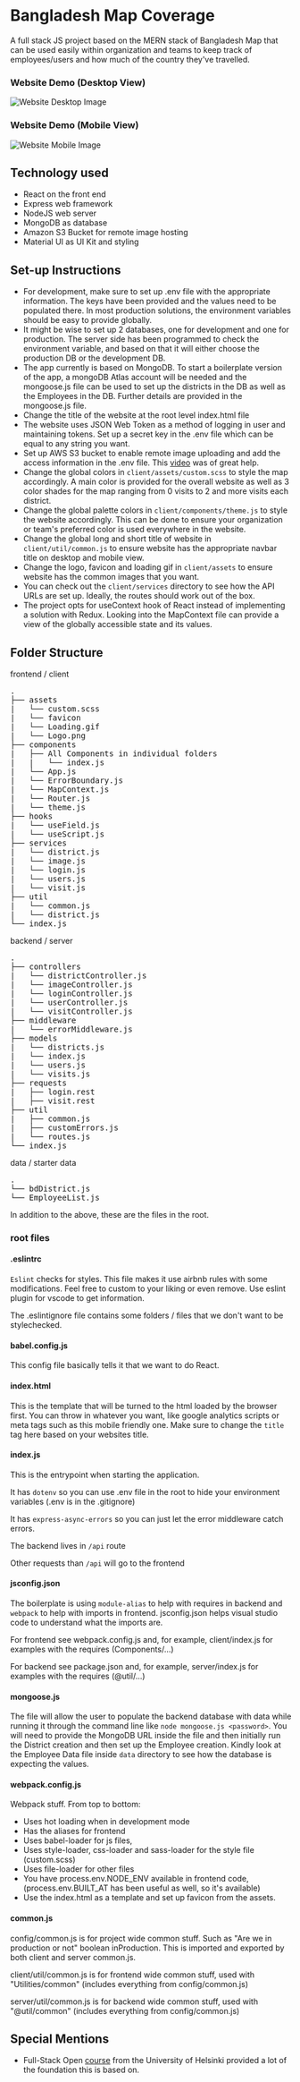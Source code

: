 # Bangladesh Map Coverage

A full stack JS project based on the MERN stack of Bangladesh Map that can be used easily within organization and teams to keep track of employees/users and how much of the country they've travelled.

### Website Demo (Desktop View)

![Website Desktop Image](https://i.imgur.com/27bPILg.png)

### Website Demo (Mobile View)

![Website Mobile Image](https://i.imgur.com/I9B7YJ4.png)

## Technology used

-   React on the front end
-   Express web framework
-   NodeJS web server
-   MongoDB as database
-   Amazon S3 Bucket for remote image hosting
-   Material UI as UI Kit and styling

## Set-up Instructions

-   For development, make sure to set up .env file with the appropriate information. The keys have been provided and the values need to be populated there. In most production solutions, the environment variables should be easy to provide globally.
-   It might be wise to set up 2 databases, one for development and one for production. The server side has been programmed to check the environment variable, and based on that it will either choose the production DB or the development DB.
-   The app currently is based on MongoDB. To start a boilerplate version of the app, a mongoDB Atlas account will be needed and the mongoose.js file can be used to set up the districts in the DB as well as the Employees in the DB. Further details are provided in the mongoose.js file.
-   Change the title of the website at the root level index.html file
-   The website uses JSON Web Token as a method of logging in user and maintaining tokens. Set up a secret key in the .env file which can be equal to any string you want.
-   Set up AWS S3 bucket to enable remote image uploading and add the access information in the .env file. This [video](https://www.youtube.com/watch?v=yGYeYJpRWPM) was of great help.
-   Change the global colors in `client/assets/custom.scss` to style the map accordingly. A main color is provided for the overall website as well as 3 color shades for the map ranging from 0 visits to 2 and more visits each district.
-   Change the global palette colors in `client/components/theme.js` to style the website accordingly. This can be done to ensure your organization or team's preferred color is used everywhere in the website.
-   Change the global long and short title of website in `client/util/common.js` to ensure website has the appropriate navbar title on desktop and mobile view.
-   Change the logo, favicon and loading gif in `client/assets` to ensure website has the common images that you want.
-   You can check out the `client/services` directory to see how the API URLs are set up. Ideally, the routes should work out of the box.
-   The project opts for useContext hook of React instead of implementing a solution with Redux. Looking into the MapContext file can provide a view of the globally accessible state and its values.

## Folder Structure

frontend / client

<pre>
.
├── assets
|   └── custom.scss
|   └── favicon
|   └── Loading.gif
|   └── Logo.png
├── components
|   ├── All Components in individual folders
|   |   └── index.js
|   └── App.js
|   └── ErrorBoundary.js
|   └── MapContext.js
|   └── Router.js
|   └── theme.js
├── hooks
|   └── useField.js
|   └── useScript.js
├── services
|   └── district.js
|   └── image.js
|   └── login.js
|   └── users.js
|   └── visit.js
├── util
|   └── common.js
|   └── district.js
└── index.js
</pre>

backend / server

<pre>
.
├── controllers
|   └── districtController.js
|   └── imageController.js
|   └── loginController.js
|   └── userController.js
|   └── visitController.js
├── middleware
|   └── errorMiddleware.js
├── models
|   └── districts.js
|   └── index.js
|   └── users.js
|   └── visits.js
├── requests
|   ├── login.rest
|   ├── visit.rest
├── util
|   ├── common.js
|   ├── customErrors.js
|   └── routes.js
└── index.js
</pre>

data / starter data

<pre>
.
└── bdDistrict.js
└── EmployeeList.js
</pre>

In addition to the above, these are the files in the root.

### root files

#### .eslintrc

`Eslint` checks for styles. This file makes it use airbnb rules with some modifications. Feel free to custom to your liking or even remove. Use eslint plugin for vscode to get information.

The .eslintignore file contains some folders / files that we don't want to be stylechecked.

#### babel.config.js

This config file basically tells it that we want to do React.

#### index.html

This is the template that will be turned to the html loaded by the browser first. You can throw in whatever you want, like google analytics scripts or meta tags such as this mobile friendly one. Make sure to change the `title` tag here based on your websites title.

#### index.js

This is the entrypoint when starting the application.

It has `dotenv` so you can use .env file in the root to hide your environment variables (.env is in the .gitignore)

It has `express-async-errors` so you can just let the error middleware catch errors.

The backend lives in `/api` route

Other requests than `/api` will go to the frontend

#### jsconfig.json

The boilerplate is using `module-alias` to help with requires in backend and `webpack` to help with imports in frontend. jsconfig.json helps visual studio code to understand what the imports are.

For frontend see webpack.config.js and, for example, client/index.js for examples with the requires (Components/...)

For backend see package.json and, for example, server/index.js for examples with the requires (@util/...)

#### mongoose.js

The file will allow the user to populate the backend database with data while running it through the command line like `node mongoose.js <password>`. You will need to provide the MongoDB URL inside the file and then initially run the District creation and then set up the Employee creation. Kindly look at the Employee Data file inside `data` directory to see how the database is expecting the values.

#### webpack.config.js

Webpack stuff.
From top to bottom:

-   Uses hot loading when in development mode
-   Has the aliases for frontend
-   Uses babel-loader for js files,
-   Uses style-loader, css-loader and sass-loader for the style file (custom.scss)
-   Uses file-loader for other files
-   You have process.env.NODE_ENV available in frontend code, (process.env.BUILT_AT has been useful as well, so it's available)
-   Use the index.html as a template and set up favicon from the assets.

#### common.js

config/common.js is for project wide common stuff. Such as "Are we in production or not" boolean inProduction. This is imported and exported by both client and server common.js.

client/util/common.js is for frontend wide common stuff, used with "Utilities/common" (includes everything from config/common.js)

server/util/common.js is for backend wide common stuff, used with "@util/common" (includes everything from config/common.js)

## Special Mentions

-   Full-Stack Open [course](https://fullstackopen.com/en/) from the University of Helsinki provided a lot of the foundation this is based on.
